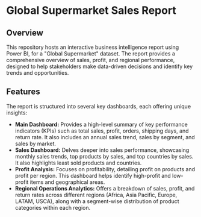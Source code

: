 # Global Supermarket Sales Report

## Overview

This repository hosts an interactive business intelligence report using Power BI, for a "Global Supermarket" dataset. The report provides a comprehensive overview of sales, profit, and regional performance, designed to help stakeholders make data-driven decisions and identify key trends and opportunities.

## Features

The report is structured into several key dashboards, each offering unique insights:

* **Main Dashboard:** Provides a high-level summary of key performance indicators (KPIs) such as total sales, profit, orders, shipping days, and return rate. It also includes an annual sales trend, sales by segment, and sales by market.
* **Sales Dashboard:** Delves deeper into sales performance, showcasing monthly sales trends, top products by sales, and top countries by sales. It also highlights least sold products and countries.
* **Profit Analysis:** Focuses on profitability, detailing profit on products and profit per region. This dashboard helps identify high-profit and low-profit items and geographical areas.
* **Regional Operations Analytics:** Offers a breakdown of sales, profit, and return rates across different regions (Africa, Asia Pacific, Europe, LATAM, USCA), along with a segment-wise distribution of product categories within each region.
